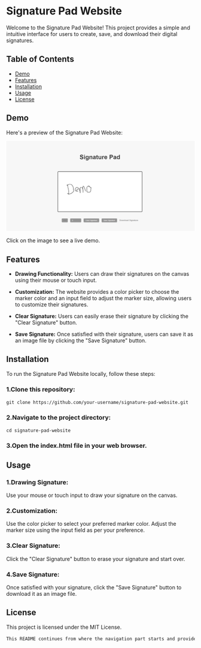
# Signature Pad Website

Welcome to the Signature Pad Website! This project provides a simple and intuitive interface for users to create, save, and download their digital signatures.

## Table of Contents

- [Demo](#demo)
- [Features](#features)
- [Installation](#installation)
- [Usage](#usage)
- [License](#license)

## Demo

Here's a preview of the Signature Pad Website:

[![Signature Pad Website Demo](img.png)]([https://nagriksignature.netlify.app](https://signaturedownloader.vercel.app/))

Click on the image to see a live demo.

## Features

- **Drawing Functionality:** Users can draw their signatures on the canvas using their mouse or touch input.
  
- **Customization:** The website provides a color picker to choose the marker color and an input field to adjust the marker size, allowing users to customize their signatures.
  
- **Clear Signature:** Users can easily erase their signature by clicking the "Clear Signature" button.
  
- **Save Signature:** Once satisfied with their signature, users can save it as an image file by clicking the "Save Signature" button.

## Installation
To run the Signature Pad Website locally, follow these steps:

### 1.Clone this repository:
```
git clone https://github.com/your-username/signature-pad-website.git
```
### 2.Navigate to the project directory:
```
cd signature-pad-website
```
### 3.Open the index.html file in your web browser.

## Usage
### 1.Drawing Signature:

Use your mouse or touch input to draw your signature on the canvas.
### 2.Customization:

Use the color picker to select your preferred marker color.
Adjust the marker size using the input field as per your preference.
### 3.Clear Signature:

Click the "Clear Signature" button to erase your signature and start over.
### 4.Save Signature:

Once satisfied with your signature, click the "Save Signature" button to download it as an image file.

## License
This project is licensed under the MIT License.
```bash
This README continues from where the navigation part starts and provides detailed instructions on how to install and use the Signature Pad Website. Adjust the content as needed for your specific project.
```
